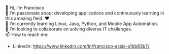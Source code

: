 👋 Hi, I’m Francisco  
👀 I’m passionate about developing applications and continuously learning in this amazing field. ❤️  
🌱 I’m currently learning Linux, Java, Python, and Mobile App Automation.  
💞️ I’m looking to collaborate on solving diverse IT challenges.  
📫 How to reach me: 
- Linkedin: https://www.linkedin.com/in/francisco-assis-a1bb83b7/
